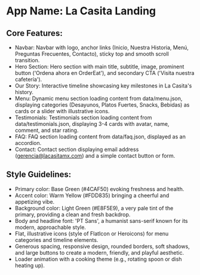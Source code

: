 # **App Name**: La Casita Landing

## Core Features:

- Navbar: Navbar with logo, anchor links (Inicio, Nuestra Historia, Menú, Preguntas Frecuentes, Contacto), sticky top and smooth scroll transition.
- Hero Section: Hero section with main title, subtitle, image, prominent button ('Ordena ahora en OrderEat'), and secondary CTA ('Visita nuestra cafetería').
- Our Story: Interactive timeline showcasing key milestones in La Casita's history.
- Menu: Dynamic menu section loading content from data/menu.json, displaying categories (Desayunos, Platos Fuertes, Snacks, Bebidas) as cards or a slider with illustrative icons.
- Testimonials: Testimonials section loading content from data/testimonials.json, displaying 3-4 cards with avatar, name, comment, and star rating.
- FAQ: FAQ section loading content from data/faq.json, displayed as an accordion.
- Contact: Contact section displaying email address (gerencia@lacasitamx.com) and a simple contact button or form.

## Style Guidelines:

- Primary color: Base Green (#4CAF50) evoking freshness and health.
- Accent color: Warm Yellow (#FDD835) bringing a cheerful and appetizing vibe.
- Background color: Light Green (#E8F5E9), a very pale tint of the primary, providing a clean and fresh backdrop.
- Body and headline font: 'PT Sans', a humanist sans-serif known for its modern, approachable style.
- Flat, illustrative icons (style of FlatIcon or Heroicons) for menu categories and timeline elements.
- Generous spacing, responsive design, rounded borders, soft shadows, and large buttons to create a modern, friendly, and playful aesthetic.
- Loader animation with a cooking theme (e.g., rotating spoon or dish heating up).